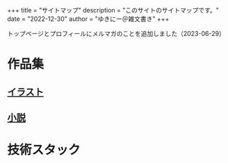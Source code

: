 +++
title = "サイトマップ"
description = "このサイトのサイトマップです。"
date = "2022-12-30"
author = "ゆきにー＠雑文書き"
+++

トップページとプロフィールにメルマガのことを追加しました（2023-06-29）

# 作品集

## [イラスト](../illustration_index/)

## [小説](../novel/)

# 技術スタック